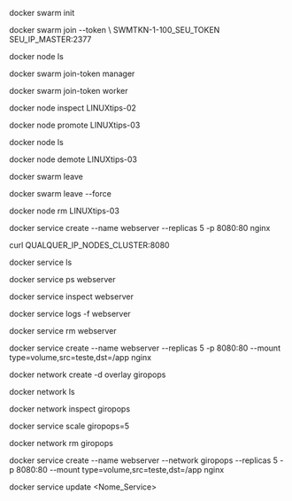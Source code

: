 docker swarm init

docker swarm join --token \ SWMTKN-1-100_SEU_TOKEN SEU_IP_MASTER:2377

docker node ls

docker swarm join-token manager

docker swarm join-token worker

docker node inspect LINUXtips-02

docker node promote LINUXtips-03

docker node ls

docker node demote LINUXtips-03

docker swarm leave

docker swarm leave --force

docker node rm LINUXtips-03

docker service create --name webserver --replicas 5 -p 8080:80  nginx

curl QUALQUER_IP_NODES_CLUSTER:8080

docker service ls

docker service ps webserver

docker service inspect webserver

docker service logs -f webserver

docker service rm webserver

docker service create --name webserver --replicas 5 -p 8080:80 --mount type=volume,src=teste,dst=/app  nginx

docker network create -d overlay giropops

docker network ls

docker network inspect giropops

docker service scale giropops=5

docker network rm giropops

docker service create --name webserver --network giropops --replicas 5 -p 8080:80 --mount type=volume,src=teste,dst=/app  nginx

docker service update <OPCOES> <Nome_Service> 